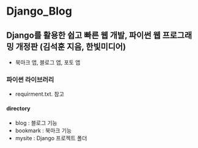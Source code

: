 # Django_Blog
## Django를 활용한 쉽고 빠른 웹 개발, 파이썬 웹 프로그래밍 개정판 (김석훈 지음, 한빛미디어)
- 북마크 앱, 블로그 앱, 포토 앱

### 파이썬 라이브러리
- requirment.txt. 참고



#### directory

- blog : 블로그 기능
- bookmark : 북마크 기능
- mysite : Django 프로젝트 폴더